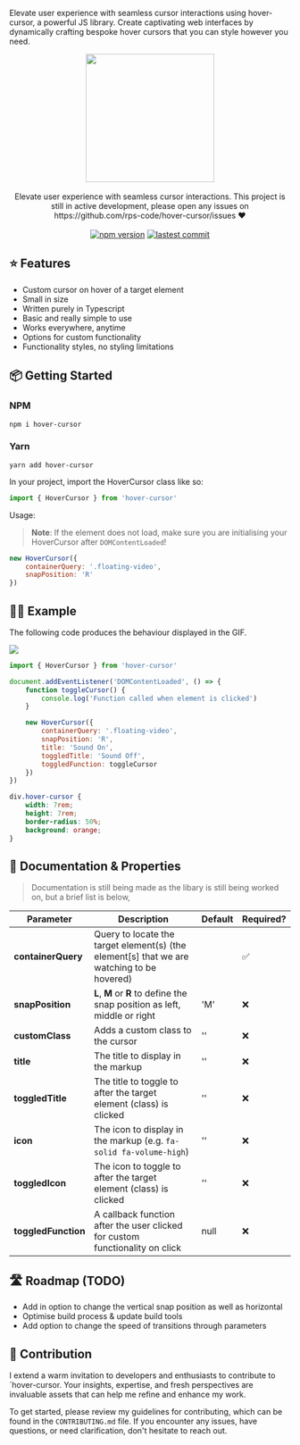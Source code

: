 Elevate user experience with seamless cursor interactions using hover-cursor, a powerful JS library. Create captivating web interfaces by dynamically crafting bespoke hover cursors that you can style however you need.

<div align="center">
    <img align="center" width="230" src="https://i.imgur.com/bt5ZC7l.png" />
    <br />
    <br />
    <div>Elevate user experience with seamless cursor interactions. This project is still in active development, please open any issues on https://github.com/rps-code/hover-cursor/issues ❤️</div>
    <br />
    <a href="https://www.npmjs.com/package/hover-cursor"><img src="https://badgen.net/npm/v/hover-cursor" alt="npm version"></a> <a href="https://github.com/rps-code/hover-cursor"><img src="https://img.shields.io/github/last-commit/rps-code/hover-cursor" alt="lastest commit"></a>
</div>

## ⭐️ Features

-   Custom cursor on hover of a target element
-   Small in size
-   Written purely in Typescript
-   Basic and really simple to use
-   Works everywhere, anytime
-   Options for custom functionality
-   Functionality styles, no styling limitations

## 📦 Getting Started

### NPM

```
npm i hover-cursor
```

### Yarn

```
yarn add hover-cursor
```

In your project, import the HoverCursor class like so:

```js
import { HoverCursor } from 'hover-cursor'
```

Usage:

> **Note**: If the element does not load, make sure you are initialising your HoverCursor after `DOMContentLoaded`!

```js
new HoverCursor({
    containerQuery: '.floating-video',
    snapPosition: 'R'
})
```

## 🙋‍♂️ Example

The following code produces the behaviour displayed in the GIF.

![](https://github.com/rps-code/hover-cursor/blob/main/demo.gif)

```js
import { HoverCursor } from 'hover-cursor'

document.addEventListener('DOMContentLoaded', () => {
    function toggleCursor() {
        console.log('Function called when element is clicked')
    }

    new HoverCursor({
        containerQuery: '.floating-video',
        snapPosition: 'R',
        title: 'Sound On',
        toggledTitle: 'Sound Off',
        toggledFunction: toggleCursor
    })
})
```

```css
div.hover-cursor {
    width: 7rem;
    height: 7rem;
    border-radius: 50%;
    background: orange;
}
```

## 🚀 Documentation & Properties

> Documentation is still being made as the libary is still being worked on, but a brief list is below,

| Parameter           | Description                                                                               | Default | Required? |
| ------------------- | ----------------------------------------------------------------------------------------- | ------- | --------- |
| **containerQuery**  | Query to locate the target element(s) (the element[s] that we are watching to be hovered) |         | ✅        |
| **snapPosition**    | **L**, **M** or **R** to define the snap position as left, middle or right                | 'M'     | ❌        |
| **customClass**     | Adds a custom class to the cursor                                                         | ''      | ❌        |
| **title**           | The title to display in the markup                                                        | ''      | ❌        |
| **toggledTitle**    | The title to toggle to after the target element (class) is clicked                        | ''      | ❌        |
| **icon**            | The icon to display in the markup (e.g. `fa-solid fa-volume-high`)                        | ''      | ❌        |
| **toggledIcon**     | The icon to toggle to after the target element (class) is clicked                         | ''      | ❌        |
| **toggledFunction** | A callback function after the user clicked for custom functionality on click              | null    | ❌        |

## 🛣️ Roadmap (TODO)

-   Add in option to change the vertical snap position as well as horizontal
-   Optimise build process & update build tools
-   Add option to change the speed of transitions through parameters

## 💎 Contribution

I extend a warm invitation to developers and enthusiasts to contribute to `hover-cursor. Your insights, expertise, and fresh perspectives are invaluable assets that can help me refine and enhance my work.

To get started, please review my guidelines for contributing, which can be found in the `CONTRIBUTING.md` file. If you encounter any issues, have questions, or need clarification, don't hesitate to reach out.
